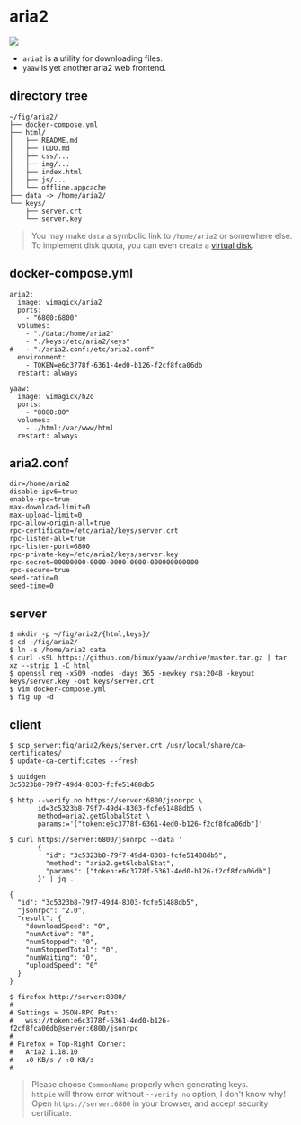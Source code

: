 aria2
=====

![](https://badge.imagelayers.io/vimagick/aria2:latest.svg)

- `aria2` is a utility for downloading files.
- `yaaw` is yet another aria2 web frontend.

## directory tree

```
~/fig/aria2/
├── docker-compose.yml
├── html/
│   ├── README.md
│   ├── TODO.md
│   ├── css/...
│   ├── img/...
│   ├── index.html
│   ├── js/...
│   └── offline.appcache
├── data -> /home/aria2/
└── keys/
    ├── server.crt
    └── server.key
```

> You may make `data` a symbolic link to `/home/aria2` or somewhere else.  
> To implement disk quota, you can even create a [virtual disk][1].

## docker-compose.yml

```
aria2:
  image: vimagick/aria2
  ports:
    - "6800:6800"
  volumes:
    - "./data:/home/aria2"
    - "./keys:/etc/aria2/keys"
#   - "./aria2.conf:/etc/aria2.conf"
  environment:
    - TOKEN=e6c3778f-6361-4ed0-b126-f2cf8fca06db
  restart: always

yaaw:
  image: vimagick/h2o
  ports:
    - "8080:80"
  volumes:
    - ./html:/var/www/html
  restart: always
```

## aria2.conf

```
dir=/home/aria2
disable-ipv6=true
enable-rpc=true
max-download-limit=0
max-upload-limit=0
rpc-allow-origin-all=true
rpc-certificate=/etc/aria2/keys/server.crt
rpc-listen-all=true
rpc-listen-port=6800
rpc-private-key=/etc/aria2/keys/server.key
rpc-secret=00000000-0000-0000-0000-000000000000
rpc-secure=true
seed-ratio=0
seed-time=0
```

## server

```
$ mkdir -p ~/fig/aria2/{html,keys}/
$ cd ~/fig/aria2/
$ ln -s /home/aria2 data
$ curl -sSL https://github.com/binux/yaaw/archive/master.tar.gz | tar xz --strip 1 -C html
$ openssl req -x509 -nodes -days 365 -newkey rsa:2048 -keyout keys/server.key -out keys/server.crt
$ vim docker-compose.yml
$ fig up -d
```

## client

```
$ scp server:fig/aria2/keys/server.crt /usr/local/share/ca-certificates/
$ update-ca-certificates --fresh

$ uuidgen
3c5323b8-79f7-49d4-8303-fcfe51488db5

$ http --verify no https://server:6800/jsonrpc \
       id=3c5323b8-79f7-49d4-8303-fcfe51488db5 \
       method=aria2.getGlobalStat \
       params:='["token:e6c3778f-6361-4ed0-b126-f2cf8fca06db"]'

$ curl https://server:6800/jsonrpc --data '
       {
         "id": "3c5323b8-79f7-49d4-8303-fcfe51488db5",
         "method": "aria2.getGlobalStat",
         "params": ["token:e6c3778f-6361-4ed0-b126-f2cf8fca06db"]
       }' | jq .

{
  "id": "3c5323b8-79f7-49d4-8303-fcfe51488db5",
  "jsonrpc": "2.0",
  "result": {
    "downloadSpeed": "0",
    "numActive": "0",
    "numStopped": "0",
    "numStoppedTotal": "0",
    "numWaiting": "0",
    "uploadSpeed": "0"
  }
}

$ firefox http://server:8080/
#
# Settings » JSON-RPC Path:
#   wss://token:e6c3778f-6361-4ed0-b126-f2cf8fca06db@server:6800/jsonrpc
#
# Firefox » Top-Right Corner:
#   Aria2 1.18.10
#   ↓0 KB/s / ↑0 KB/s
#
```

> Please choose `CommonName` properly when generating keys.  
> `httpie` will throw error without `--verify no` option, I don't know why!  
> Open `https://server:6800` in your browser, and accept security certificate.  

[1]: http://souptonuts.sourceforge.net/quota_tutorial.html
